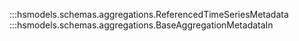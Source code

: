 
:::hsmodels.schemas.aggregations.ReferencedTimeSeriesMetadata
:::hsmodels.schemas.aggregations.BaseAggregationMetadataIn
